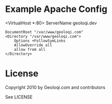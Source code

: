 
Example Apache Config
=====================

<VirtualHost *:80>
	ServerName geoloqi.dev
	
	DocumentRoot "/var/www/geoloqi.com"
	<Directory "/var/www/geoloqi.com">
		Options +FollowSymLinks
		AllowOverride all
		allow from all
	</Directory>
</VirtualHost>

License
=======

Copyright 2010 by Geoloqi.com and contributors

See LICENSE

